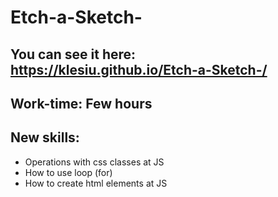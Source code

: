 # Etch-a-Sketch-
## You can see it here: https://klesiu.github.io/Etch-a-Sketch-/
## Work-time: Few hours
## New skills:
- Operations with css classes at JS
- How to use loop (for)
- How to create html elements at JS
